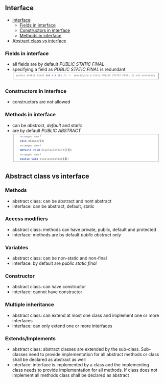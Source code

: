 ## Interface

- [Interface](#interface)
  - [Fields in interface](#fields-in-interface) 
  - [Constructors in interface](#constructors-in-interface)
  - [Methods in interface](#methods-in-interface)
- [Abstract class vs interface](#abstract-class-vs-interface)

 ### Fields in interface
  - all fields are by default *PUBLIC STATIC FINAL*
  - specifying a field as *PUBLIC STATIC FINAL* is redundant 
  ![interface_fields](https://github.com/HunorVadaszPerhat/java_lang_specs/blob/main/images/interface_fields.png)
 ### Constructors in interface
  - constructors are not allowed 
 ### Methods in interface
  - can be *abstract*, *default* and *static*
  - are by default *PUBLIC ABSTRACT* 
  ![interface_methods](https://github.com/HunorVadaszPerhat/java_lang_specs/blob/main/images/interface_methods.png)


## Abstract class vs interface
### Methods
  - abstract class: can be abstract and nont abstract
  - interface: can be abstract, default, static
### Access modifiers
  - abstract class: methods can have private, public, default and protected
  - interface: methods are by default *public abstract* only
### Variables
  - abstract class: can be non-static and non-final
  - interface: by default are *public static final*
### Constructor
  - abstract class: can have constructor
  - interface: cannot have constructor
### Multiple inheritance
  - abstract class: can extend at most one class and implement one or more interfaces
  - interface: can only extend one or more interfaces
### Extends/Implements
  - abstract class: abstract classes are extended by the sub-class. Sub-classes need to provide implementation for all abstract methods or class shall be declared as abstract as well
  - interface: interface is implemented by a class and the implementing class needs to provide implementation for all methods. If class does not implement all methods class shall be declared as abstract
